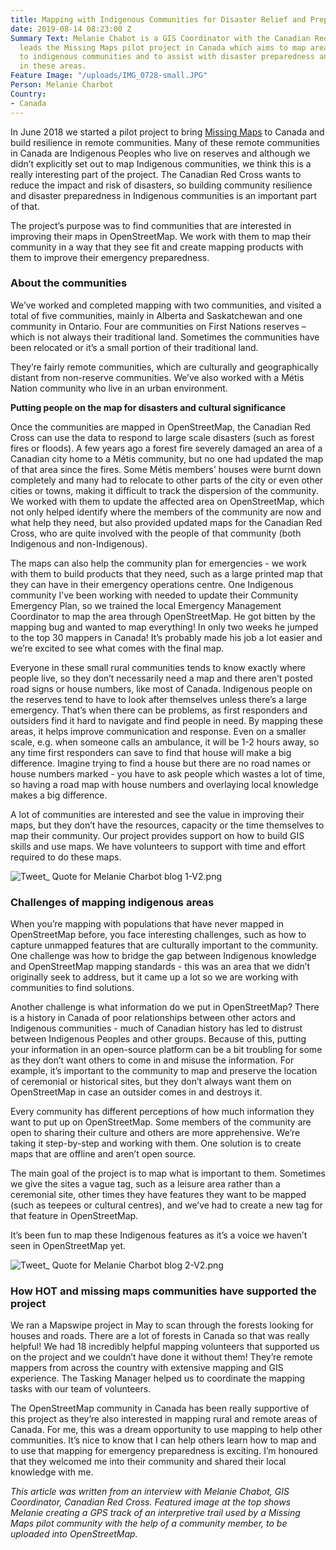 ```yaml
---
title: Mapping with Indigenous Communities for Disaster Relief and Preparedness
date: 2019-08-14 08:23:00 Z
Summary Text: Melanie Chabot is a GIS Coordinator with the Canadian Red Cross. She
  leads the Missing Maps pilot project in Canada which aims to map areas important
  to indigenous communities and to assist with disaster preparedness and response
  in these areas.
Feature Image: "/uploads/IMG_0728-small.JPG"
Person: Melanie Charbot
Country:
- Canada
---
```


In June 2018 we started a pilot project to bring [Missing Maps](http://www.missingmaps.org/) to Canada and build resilience in remote communities. Many of these remote communities in Canada are Indigenous Peoples who live on reserves and although we didn’t explicitly set out to map Indigenous communities, we think this is a really interesting part of the project. The Canadian Red Cross wants to reduce the impact and risk of disasters, so building community resilience and disaster preparedness in Indigenous communities is an important part of that.

The project’s purpose was to find communities that are interested in improving their maps in OpenStreetMap. We work with them to map their community in a way that they see fit and create mapping products with them to improve their emergency preparedness.

### **About the communities**

We’ve worked and completed mapping with two communities, and visited a total of five communities, mainly in Alberta and Saskatchewan and one community in Ontario. Four are communities on First Nations reserves – which is not always their traditional land. Sometimes the communities have been relocated or it’s a small portion of their traditional land.

They’re fairly remote communities, which are culturally and geographically distant from non-reserve communities. We’ve also worked with a Métis Nation community who live in an urban environment.

**Putting people on the map for disasters and cultural significance**

Once the communities are mapped in OpenStreetMap, the Canadian Red Cross can use the data to respond to large scale disasters (such as forest fires or floods). A few years ago a forest fire severely damaged an area of a Canadian city home to a Métis community, but no one had updated the map of that area since the fires. Some Métis members’ houses were burnt down completely and many had to relocate to other parts of the city or even other cities or towns, making it difficult to track the dispersion of the community. We worked with them to update the affected area on OpenStreetMap, which not only helped identify where the members of the community are now and what help they need, but also provided updated maps for the Canadian Red Cross, who are quite involved with the people of that community (both Indigenous and non-Indigenous).

The maps can also help the community plan for emergencies - we work with them to build products that they need, such as a large printed map that they can have in their emergency operations centre. One Indigenous community I’ve been working with needed to update their Community Emergency Plan, so we trained the local Emergency Management Coordinator to map the area through OpenStreetMap. He got bitten by the mapping bug and wanted to map everything! In only two weeks he jumped to the top 30 mappers in Canada! It’s probably made his job a lot easier and we’re excited to see what comes with the final map.

Everyone in these small rural communities tends to know exactly where people live, so they don’t necessarily need a map and there aren’t posted road signs or house numbers, like most of Canada. Indigenous people on the reserves tend to have to look after themselves unless there’s a large emergency. That’s when there can be problems, as first responders and outsiders find it hard to navigate and find people in need. By mapping these areas, it helps improve communication and response. Even on a smaller scale, e.g. when someone calls an ambulance, it will be 1-2 hours away, so any time first responders can save to find that house will make a big difference. Imagine trying to find a house but there are no road names or house numbers marked - you have to ask people which wastes a lot of time, so having a road map with house numbers and overlaying local knowledge makes a big difference.

A lot of communities are interested and see the value in improving their maps, but they don’t have the resources, capacity or the time themselves to map their community. Our project provides support on how to build GIS skills and use maps. We have volunteers to support with time and effort required to do these maps.

![Tweet_ Quote for Melanie Charbot blog 1-V2.png](/uploads/Tweet_%20Quote%20for%20Melanie%20Charbot%20blog%201-V2.png)

### Challenges of mapping indigenous areas

When you’re mapping with populations that have never mapped in OpenStreetMap before, you face interesting challenges, such as how to capture unmapped features that are culturally important to the community. One challenge was how to bridge the gap between Indigenous knowledge and OpenStreetMap mapping standards - this was an area that we didn’t originally seek to address, but it came up a lot so we are working with communities to find solutions.

Another challenge is what information do we put in OpenStreetMap? There is a history in Canada of poor relationships between other actors and Indigenous communities - much of Canadian history has led to distrust between Indigenous Peoples and other groups. Because of this, putting your information in an open-source platform can be a bit troubling for some as they don’t want others to come in and misuse the information. For example, it’s important to the community to map and preserve the location of ceremonial or historical sites, but they don’t always want them on OpenStreetMap in case an outsider comes in and destroys it.

Every community has different perceptions of how much information they want to put up on OpenStreetMap. Some members of the community are open to sharing their culture and others are more apprehensive. We’re taking it step-by-step and working with them. One solution is to create maps that are offline and aren’t open source.

The main goal of the project is to map what is important to them. Sometimes we give the sites a vague tag, such as a leisure area rather than a ceremonial site, other times they have features they want to be mapped (such as teepees or cultural centres), and we’ve had to create a new tag for that feature in OpenStreetMap.

It’s been fun to map these Indigenous features as it’s a voice we haven’t seen in OpenStreetMap yet.

![Tweet_ Quote for Melanie Charbot blog 2-V2.png](/uploads/Tweet_%20Quote%20for%20Melanie%20Charbot%20blog%202-V2.png)

### How HOT and missing maps communities have supported the project

We ran a Mapswipe project in May to scan through the forests looking for houses and roads. There are a lot of forests in Canada so that was really helpful! We had 18 incredibly helpful mapping volunteers that supported us on the project and we couldn’t have done it without them! They’re remote mappers from across the country with extensive mapping and GIS experience. The Tasking Manager helped us to coordinate the mapping tasks with our team of volunteers.

The OpenStreetMap community in Canada has been really supportive of this project as they’re also interested in mapping rural and remote areas of Canada. For me, this was a dream opportunity to use mapping to help other communities. It’s nice to know that I can help others learn how to map and to use that mapping for emergency preparedness is exciting. I’m honoured that they welcomed me into their community and shared their local knowledge with me.

*This article was written from an interview with Melanie Chabot, GIS Coordinator, Canadian Red Cross. Featured image at the top shows Melanie creating a GPS track of an interpretive trail used by a Missing Maps pilot community with the help of a community member, to be uploaded into OpenStreetMap.*